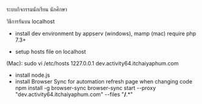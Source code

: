 ระบบกิจกรรมนักเรียน นักศึกษา


วิธีการรันบน localhost

- install dev environment by appserv (windows), mamp (mac)
require php 7.3+

- setup hosts file on localhost

(Mac): sudo vi /etc/hosts
1227.0.0.1  dev.activity64.itchaiyaphum.com

- install node.js
- install Browser Sync for automation refresh page when changing code
npm install -g browser-sync
browser-sync start --proxy "dev.activity64.itchaiyaphum.com" --files "**/**.*"

